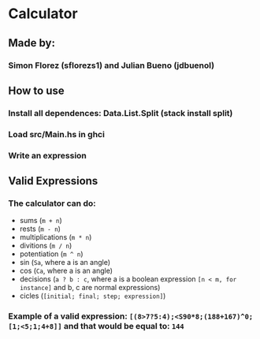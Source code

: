 # Calculator
## Made by: 
### Simon Florez (sflorezs1) and Julian Bueno (jdbuenol)

## How to use
### Install all dependences: Data.List.Split (stack install split)
### Load src/Main.hs in ghci
### Write an expression

## Valid Expressions
### The calculator can do:
- sums (`m + n`)
- rests (`m - n`)
- multiplications (`m * n`)
- divitions (`m / n`)
- potentiation (`m ^ n`)
- sin (`Sa`, where a is an angle)
- cos (`Ca`, where a is an angle)
- decisions (`a ? b : c`, where a is a boolean expression `[n < m, for instance]` and b, c are normal expressions)
- cicles (`[initial; final; step; expression]`)

### Example of a valid expression: `[(8>7?5:4);<S90*8;(188+167)^0;[1;<5;1;4+8]]` and that would be equal to: `144`
